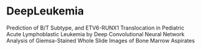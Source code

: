 # DeepLeukemia
Prediction of B/T Subtype, and ETV6-RUNX1 Translocation in Pediatric Acute Lymphoblastic Leukemia by Deep Convolutional Neural Network Analysis of Giemsa-Stained Whole Slide Images of Bone Marrow Aspirates
